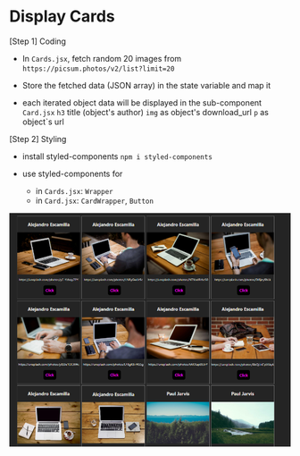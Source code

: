# Display Cards

[Step 1] Coding

- In `Cards.jsx`,
  fetch random 20 images from `https://picsum.photos/v2/list?limit=20`

- Store the fetched data (JSON array) in the state variable and map it

- each iterated object data will be displayed in the sub-component `Card.jsx`
    `h3` title (object's author)
    `img` as object's download_url
    `p` as object`s url 

[Step 2] Styling

- install styled-components `npm i styled-components`

- use styled-components for
  - in `Cards.jsx`: `Wrapper`
  - in `Card.jsx`: `CardWrapper`, `Button`

![reference image](card-task.png)
